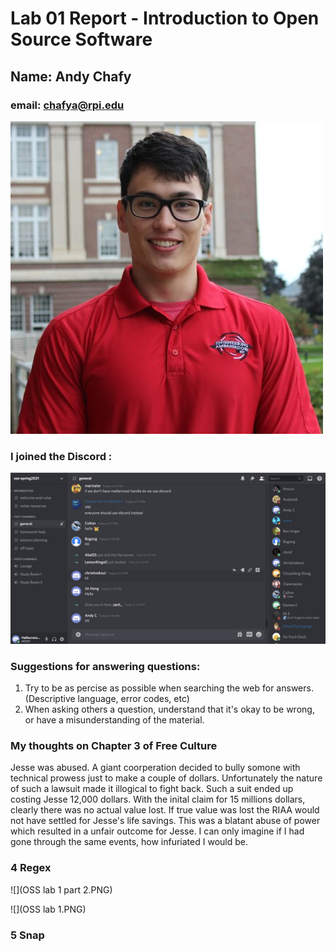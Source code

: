 # Lab 01 Report - Introduction to Open Source Software
## Name: Andy Chafy
### email: chafya@rpi.edu
![Andy Chafy](chafy.jpg)

### I joined the Discord : 
![](0D41EDB5-2766-4892-9F3A-B2F0CCB8A580_1_105_c.jpeg)

### Suggestions for answering questions: 
1) Try to be as percise as possible when searching the web for answers. (Descriptive language, error codes, etc) 
2) When asking others a question, understand that it's okay to be wrong, or have a misunderstanding of the material. 

### My thoughts on Chapter 3 of Free Culture 

Jesse was abused. A giant coorperation decided to bully somone with technical prowess just to make a couple of dollars. Unfortunately the nature of such a lawsuit made it illogical to fight back. Such a suit ended up costing Jesse 12,000 dollars. With the inital claim for 15 millions dollars, clearly there was no actual value lost. If true value was lost the RIAA would not have settled for Jesse's life savings. This was a blatant abuse of power which resulted in a unfair outcome for Jesse. I can only imagine if I had gone through the same events, how infuriated I would be. 

### 4 Regex

![](OSS lab 1 part 2.PNG)

![](OSS lab 1.PNG)

### 5 Snap
